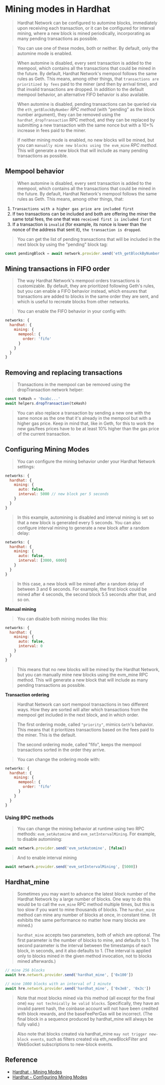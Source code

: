 # Mining modes in Hardhat

> Hardhat Network can be configured to automine blocks, immediately upon receiving each transaction, or it can be configured for interval mining, where a new block is mined periodically, incorporating as many pending transactions as possible.

> You can use one of these modes, both or neither. By default, only the automine mode is enabled.

> When automine is disabled, every sent transaction is added to the mempool, which contains all the transactions that could be mined in the future. By default, Hardhat Network's mempool follows the same rules as Geth. This means, among other things, that `transactions are prioritized by fees` paid to the miner (and then by arrival time), and that invalid transactions are dropped. In addition to the default mempool behavior, an alternative FIFO behavior is also available.

> When automine is disabled, pending transactions can be queried via the `eth_getBlockByNumber` _RPC method_ (with "pending" as the block number argument), they can be removed using the `hardhat_dropTransaction` RPC method, and they can be replaced by submitting a new transaction with the same nonce but with a 10+% increase in fees paid to the miner.

> If neither mining mode is enabled, no new blocks will be mined, but you can `manually mine new blocks using the evm_mine` _RPC method_. This will generate a new block that will include as many pending transactions as possible.

## Mempool behavior

> When automine is disabled, every sent transaction is added to the mempool, which contains all the transactions that could be mined in the future. By default, Hardhat Network's mempool follows the same rules as Geth. This means, among other things, that:

1. `Transactions with a higher gas price are included first`
1. If two transactions can be included and both are offering the miner the same total fees, the one that was `received first is included first`
1. If a transaction is `invalid` (for example, its nonce is lower than the nonce of the address that sent it), `the transaction is dropped`.

> You can get the list of pending transactions that will be included in the next block by using the "pending" block tag:

```js
const pendingBlock = await network.provider.send('eth_getBlockByNumber', ['pending', false])
```

## Mining transactions in FIFO order

> The way Hardhat Network's mempool orders transactions is customizable. By default, they are prioritized following Geth's rules, but you can enable a FIFO behavior instead, which ensures that transactions are added to blocks in the same order they are sent, and which is useful to recreate blocks from other networks.

> You can enable the FIFO behavior in your config with:

```js
networks: {
  hardhat: {
    mining: {
      mempool: {
        order: 'fifo'
      }
    }
  }
}
```

## Removing and replacing transactions

> Transactions in the mempool can be removed using the
> dropTransaction network helper:

```js
const txHash = '0xabc...'
await helpers.dropTransaction(txHash)
```

> You can also replace a transaction by sending a new one with the same nonce as the one that it's already in the mempool but with a higher gas price. Keep in mind that, like in Geth, for this to work the new gas/fees prices have to be at least 10% higher than the gas price of the current transaction.

## Configuring Mining Modes

> You can configure the mining behavior under your Hardhat Network settings:

```js
networks: {
  hardhat: {
    mining: {
      auto: false,
      interval: 5000 // new block per 5 seconds
    }
  }
}
```

> In this example, automining is disabled and interval mining is set so that a new block is generated every 5 seconds. You can also configure interval mining to generate a new block after a random delay:

```js
networks: {
  hardhat: {
    mining: {
      auto: false,
      interval: [3000, 6000]
    }
  }
}
```

> In this case, a new block will be mined after a random delay of between 3 and 6 seconds. For example, the first block could be mined after 4 seconds, the second block 5.5 seconds after that, and so on.

**Manual mining**

> You can disable both mining modes like this:

```js
networks: {
  hardhat: {
    mining: {
      auto: false,
      interval: 0
    }
  }
}
```

> This means that no new blocks will be mined by the Hardhat Network, but you can manually mine new blocks using the evm_mine RPC method. This will generate a new block that will include as many pending transactions as possible.

**Transaction ordering**

> Hardhat Network can sort mempool transactions in two different ways. How they are sorted will alter which transactions from the mempool get included in the next block, and in which order.

> The first ordering mode, called `"priority"`, mimics `Geth`'s behavior. This means that it prioritizes transactions based on the fees paid to the miner. This is the default.

> The second ordering mode, called "fifo", keeps the mempool transactions sorted in the order they arrive.

> You can change the ordering mode with:

```js
networks: {
  hardhat: {
    mining: {
      mempool: {
        order: 'fifo'
      }
    }
  }
}
```

### Using RPC methods

> You can change the mining behavior at runtime using two RPC methods: `evm_setAutomine` and `evm_setIntervalMining`. For example, to disable automining:

```js
await network.provider.send('evm_setAutomine', [false])
```

> And to enable interval mining

```js
await network.provider.send('evm_setIntervalMining', [5000])
```

## Hardhat_mine

> Sometimes you may want to advance the latest block number of the Hardhat Network by a large number of blocks. One way to do this would be to call the `evm_mine` RPC method multiple times, but this is too slow if you want to mine thousands of blocks. The `hardhat_mine` method can mine any number of blocks at once, in constant time. (It exhibits the same performance no matter how many blocks are mined.)

> `hardhat_mine` accepts two parameters, both of which are optional. The first parameter is the number of blocks to mine, and defaults to 1. The second parameter is the interval between the timestamps of each block, in seconds, and it also defaults to 1. (The interval is applied only to blocks mined in the given method invocation, not to blocks mined afterwards.)

```js
// mine 256 blocks
await hre.network.provider.send('hardhat_mine', ['0x100'])

// mine 1000 blocks with an interval of 1 minute
await hre.network.provider.send('hardhat_mine', ['0x3e8', '0x3c'])
```

> Note that most blocks mined via this method (all except for the final one) `may not technically be valid blocks`. Specifically, they have an invalid parent hash, the coinbase account will not have been credited with block rewards, and the baseFeePerGas will be incorrect. (The final block in a sequence produced by hardhat_mine will always be fully valid.)

> Also note that blocks created via hardhat_mine `may not trigger new-block events`, such as filters created via eth_newBlockFilter and WebSocket subscriptions to new-block events.

## Reference

- [Hardhat - Mining Modes](https://hardhat.org/hardhat-network/docs/explanation/mining-modes#mining-transactions-in-fifo-order)
- [Hardhat - Configuring Mining Modes](https://hardhat.org/hardhat-network/docs/reference#mining-modes)
